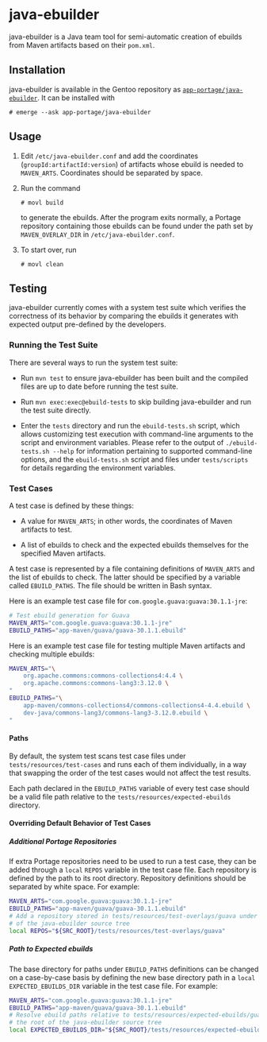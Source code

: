 # java-ebuilder

java-ebuilder is a Java team tool for semi-automatic creation of ebuilds from
Maven artifacts based on their `pom.xml`.

## Installation

java-ebuilder is available in the Gentoo repository as
[`app-portage/java-ebuilder`][gentoo-repo-pkg].  It can be installed with

```console
# emerge --ask app-portage/java-ebuilder
```

[gentoo-repo-pkg]: https://packages.gentoo.org/packages/app-portage/java-ebuilder

## Usage

1. Edit `/etc/java-ebuilder.conf` and add the coordinates
   (`groupId:artifactId:version`) of artifacts whose ebuild is needed to
   `MAVEN_ARTS`.  Coordinates should be separated by space.

2. Run the command

   ```console
   # movl build
   ```

   to generate the ebuilds.  After the program exits normally, a Portage
   repository containing those ebuilds can be found under the path set by
   `MAVEN_OVERLAY_DIR` in `/etc/java-ebuilder.conf`.

3. To start over, run

   ```console
   # movl clean
   ```

## Testing

java-ebuilder currently comes with a system test suite which verifies the
correctness of its behavior by comparing the ebuilds it generates with expected
output pre-defined by the developers.

### Running the Test Suite

There are several ways to run the system test suite:

- Run `mvn test` to ensure java-ebuilder has been built and the compiled files
  are up to date before running the test suite.

- Run `mvn exec:exec@ebuild-tests` to skip building java-ebuilder and run the
  test suite directly.

- Enter the `tests` directory and run the `ebuild-tests.sh` script, which
  allows customizing test execution with command-line arguments to the script
  and environment variables.  Please refer to the output of `./ebuild-tests.sh
  --help` for information pertaining to supported command-line options, and the
  `ebuild-tests.sh` script and files under `tests/scripts` for details
  regarding the environment variables.

### Test Cases

A test case is defined by these things:

- A value for `MAVEN_ARTS`; in other words, the coordinates of Maven artifacts
  to test.

- A list of ebuilds to check and the expected ebuilds themselves for the
  specified Maven artifacts.

A test case is represented by a file containing definitions of `MAVEN_ARTS` and
the list of ebuilds to check.  The latter should be specified by a variable
called `EBUILD_PATHS`.  The file should be written in Bash syntax.

Here is an example test case file for `com.google.guava:guava:30.1.1-jre`:

```bash
# Test ebuild generation for Guava
MAVEN_ARTS="com.google.guava:guava:30.1.1-jre"
EBUILD_PATHS="app-maven/guava/guava-30.1.1.ebuild"
```

Here is an example test case file for testing multiple Maven artifacts and
checking multiple ebuilds:

```bash
MAVEN_ARTS="\
    org.apache.commons:commons-collections4:4.4 \
    org.apache.commons:commons-lang3:3.12.0 \
"
EBUILD_PATHS="\
    app-maven/commons-collections4/commons-collections4-4.4.ebuild \
    dev-java/commons-lang3/commons-lang3-3.12.0.ebuild \
"
```

#### Paths

By default, the system test scans test case files under
`tests/resources/test-cases` and runs each of them individually, in a way that
swapping the order of the test cases would not affect the test results.

Each path declared in the `EBUILD_PATHS` variable of every test case should be
a valid file path relative to the `tests/resources/expected-ebuilds` directory.

#### Overriding Default Behavior of Test Cases

##### Additional Portage Repositories

If extra Portage repositories need to be used to run a test case, they can be
added through a `local` `REPOS` variable in the test case file.  Each
repository is defined by the path to its root directory.  Repository
definitions should be separated by white space.  For example:

```bash
MAVEN_ARTS="com.google.guava:guava:30.1.1-jre"
EBUILD_PATHS="app-maven/guava/guava-30.1.1.ebuild"
# Add a repository stored in tests/resources/test-overlays/guava under the root
# of the java-ebuilder source tree
local REPOS="${SRC_ROOT}/tests/resources/test-overlays/guava"
```

##### Path to Expected ebuilds

The base directory for paths under `EBUILD_PATHS` definitions can be changed on
a case-by-case basis by defining the new base directory path in a `local`
`EXPECTED_EBUILDS_DIR` variable in the test case file.  For example:

```bash
MAVEN_ARTS="com.google.guava:guava:30.1.1-jre"
EBUILD_PATHS="app-maven/guava/guava-30.1.1.ebuild"
# Resolve ebuild paths relative to tests/resources/expected-ebuilds/guava under
# the root of the java-ebuilder source tree
local EXPECTED_EBUILDS_DIR="${SRC_ROOT}/tests/resources/expected-ebuilds/guava"
```
